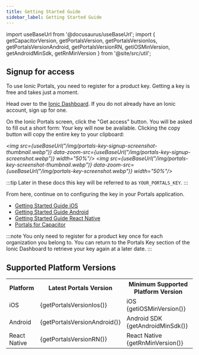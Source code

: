```yaml
---
title: Getting Started Guide
sidebar_label: Getting Started Guide
---
```


import useBaseUrl from '@docusaurus/useBaseUrl';
import { getCapacitorVersion, getPortalsVersion, getPortalsVersionIos, getPortalsVersionAndroid, getPortalsVersionRN, getiOSMinVersion, getAndroidMinSdk, getRnMinVersion } from '@site/src/util';

## Signup for access

To use Ionic Portals, you need to register for a product key. Getting a key is free and takes just a moment.

Head over to the [Ionic Dashboard](https://dashboard.ionicframework.com/portals). If you do not already have an Ionic account, sign up for one.

On the Ionic Portals screen, click the "Get access" button. You will be asked to fill out a short form:
Your key will now be available. Clicking the copy button will copy the entire key to your clipboard:

<em><img src={useBaseUrl("/img/portals-key-signup-screenshot-thumbnail.webp")} data-zoom-src={useBaseUrl("/img/portals-key-signup-screenshot.webp")} width="50%"/></em>
<em><img src={useBaseUrl("/img/portals-key-screenshot-thumbnail.webp")} data-zoom-src={useBaseUrl("/img/portals-key-screenshot.webp")} width="50%"/></em>

:::tip
Later in these docs this key will be referred to as `YOUR_PORTALS_KEY`.
:::

From here, continue on to configuring the key in your Portals application.

- [Getting Started Guide iOS](./for-ios/quick-start)
- [Getting Started Guide Android](./for-android/guide)
- [Getting Started Guide React Native](./for-react-native/guide)
- [Portals for Capacitor](./for-capacitor/overview)

:::note
You only need to register for a product key once for each organization you belong to. You can return to the Portals Key section of the Ionic Dashboard to retrieve your key again at a later date.
:::

## Supported Platform Versions

<table>
  <tr>
    <th>Platform</th>
    <th>Latest Portals Version</th>
    <th>Minimum Supported Platform Version</th>
  </tr>
  <tr>
    <td>iOS</td>
    <td>{getPortalsVersionIos()}</td>
    <td>iOS {getiOSMinVersion()}</td>
  </tr>
  <tr>
    <td>Android</td>
    <td>{getPortalsVersionAndroid()}</td>
    <td>Android SDK {getAndroidMinSdk()}</td>
  </tr>
  <tr>
    <td>React Native</td>
    <td>{getPortalsVersionRN()}</td>
    <td>React Native {getRnMinVersion()}</td>
  </tr>
</table>

